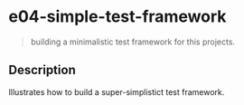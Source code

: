 # e04-simple-test-framework
> building a minimalistic test framework for this projects.

## Description
Illustrates how to build a super-simplistict test framework.

